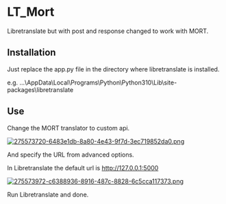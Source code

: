 # LT_Mort
Libretranslate but with post and response changed to work with MORT.

## Installation
Just replace the app.py file in the directory where libretranslate is installed.

e.g. ...\AppData\Local\Programs\Python\Python310\Lib\site-packages\libretranslate

## Use
Change the MORT translator to custom api.

[![275573720-6483e1db-8a80-4e43-9f7d-3ec719852da0.png](https://i.postimg.cc/L6LvqSM9/275573720-6483e1db-8a80-4e43-9f7d-3ec719852da0.png)](https://postimg.cc/Whp0KQ3C)

And specify the URL from advanced options.

In Libretranslate the default url is http://127.0.0.1:5000

[![275573972-c6388936-8916-487c-8828-6c5cca117373.png](https://i.postimg.cc/G3Zqh2Vg/275573972-c6388936-8916-487c-8828-6c5cca117373.png)](https://postimg.cc/mhyQmbb7)

Run Libretranslate and done.
